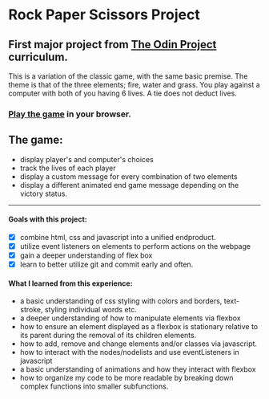 
# Rock Paper Scissors Project
## First major project from [The Odin Project](https://www.theodinproject.com/paths/foundations/courses/foundations/lessons/revisiting-rock-paper-scissors) curriculum. 
This is a variation of the classic game, with the same basic premise. The theme is that of the three elements; fire, water and grass. You play against a computer with both of you having 6 lives. A tie does not deduct lives. 

### [Play the game](https://dead-locke.github.io/rock-paper-scissors-project/) in your browser.

## The game:
 - display player's and computer's choices 
 - track the lives of each player  
 - display a custom message for every combination of two elements 
 - display a different animated end game message depending on the victory status.

--------------------

#### Goals with this project:
- [x] combine html, css and javascript into a unified endproduct. 
- [x] utilize event listeners on elements to perform actions on the webpage
- [x] gain a deeper understanding of flex box
- [x] learn to better utilize git and commit early and often.

#### What I learned from this experience: 
- a basic understanding of css styling with colors and borders, text-stroke, styling individual words etc.
- a deeper understanding of how to manipulate elements via flexbox
- how to ensure an element displayed as a flexbox is stationary relative to its parent during the removal of its children elements.
- how to add, remove and change elements and/or classes via javascript. 
- how to interact with the nodes/nodelists and use eventListeners in javascript  
- a basic understanding of animations and how they interact with flexbox
- how to organize my code to be more readable by breaking down complex functions into smaller subfunctions. 



